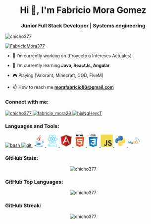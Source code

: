 <h1 align="center">Hi 👋, I'm Fabricio Mora Gomez</h1>
<h3 align="center">Junior Full Stack Developer | Systems engineering</h3>

<p align="left">
  <img src="https://komarev.com/ghpvc/?username=chicho377&label=Profile%20views&color=04f1aa&style=flat-square" alt="chicho377" />
</p>

<p align="left">
  <a href="https://twitter.com/FabricioMora377" target="blank">
    <img src="https://img.shields.io/twitter/follow/chicho377?logo=twitter&style=for-the-badge" alt="FabricioMora377" />
  </a>
</p>

- 🔭 I’m currently working on [Proyecto o Intereses Actuales]

- 🌱 I’m currently learning **Java, ReactJs, Angular**

- 🎮 Playing [Valorant, Minecraft, COD, FiveM]

- 📫 How to reach me **morafabricio86@gmail.com**

<h3 align="left">Connect with me:</h3>
<p align="left">
  <a href="https://twitter.com/chicho377" target="_blank">
    <img align="center" src="https://raw.githubusercontent.com/rahuldkjain/github-profile-readme-generator/master/src/images/icons/Social/twitter.svg" alt="chicho377" height="30" width="40" />
  </a>
  <a href="https://instagram.com/fabricio_mora28" target="_blank">
    <img align="center" src="https://raw.githubusercontent.com/rahuldkjain/github-profile-readme-generator/master/src/images/icons/Social/instagram.svg" alt="fabricio_mora28" height="30" width="40" />
  </a>
  <a href="https://discord.gg/..." target="_blank">
    <img align="center" src="https://raw.githubusercontent.com/rahuldkjain/github-profile-readme-generator/master/src/images/icons/Social/discord.svg" alt="hjsNgHeycT" height="30" width="40" />
  </a>
</p>

<h3 align="left">Languages and Tools:</h3>
<p align="left">
  <a href="https://www.gnu.org/software/bash/" target="_blank" rel="noreferrer">
    <img src="https://www.vectorlogo.zone/logos/gnu_bash/gnu_bash-icon.svg" alt="bash" width="40" height="40"/>
  </a>
  <a href="https://git-scm.com/" target="_blank" rel="noreferrer">
    <img src="https://www.vectorlogo.zone/logos/git-scm/git-scm-icon.svg" alt="git" width="40" height="40"/>
  </a>
  <a href="https://www.java.com" target="_blank" rel="noreferrer">
    <img src="https://raw.githubusercontent.com/devicons/devicon/master/icons/java/java-original.svg" alt="java" width="40" height="40"/>
  </a>
  <a href="https://reactjs.org/" target="_blank" rel="noreferrer">
    <img src="https://raw.githubusercontent.com/devicons/devicon/master/icons/react/react-original-wordmark.svg" alt="react" width="40" height="40"/>
  </a>
  <a href="https://angular.io/" target="_blank" rel="noreferrer">
    <img src="https://raw.githubusercontent.com/devicons/devicon/master/icons/angularjs/angularjs-original.svg" alt="angular" width="40" height="40"/>
  </a>
  <a href="https://www.w3.org/html/" target="_blank" rel="noreferrer">
    <img src="https://raw.githubusercontent.com/devicons/devicon/master/icons/html5/html5-original-wordmark.svg" alt="html" width="40" height="40"/>
  </a>
  <a href="https://www.w3schools.com/css/" target="_blank" rel="noreferrer">
    <img src="https://raw.githubusercontent.com/devicons/devicon/master/icons/css3/css3-original-wordmark.svg" alt="css" width="40" height="40"/>
  </a>
  <a href="https://www.javascript.com/" target="_blank" rel="noreferrer">
    <img src="https://raw.githubusercontent.com/devicons/devicon/master/icons/javascript/javascript-original.svg" alt="javascript" width="40" height="40"/>
  </a>
  <a href="https://www.python.org" target="_blank" rel="noreferrer">
    <img src="https://raw.githubusercontent.com/devicons/devicon/master/icons/python/python-original.svg" alt="python" width="40" height="40"/>
  </a>
  <a href="https://www.mysql.com/" target="_blank" rel="noreferrer">
    <img src="https://raw.githubusercontent.com/devicons/devicon/master/icons/mysql/mysql-original-wordmark.svg" alt="mysql" width="40" height="40"/>
  </a>
</p>

<h3 align="left">GitHub Stats:</h3>
<p align="center">
  <img src="https://github-readme-stats.vercel.app/api?username=chicho377&show_icons=true&theme=onedark&locale=en" alt="chicho377" />
</p>

<h3 align="left">GitHub Top Languages:</h3>
<p align="center">
  <img src="https://github-readme-stats.vercel.app/api/top-langs/?username=chicho377&layout=compact&theme=onedark&hide=html" alt="chicho377" />
</p>

<h3 align="left">GitHub Streak:</h3>
<p align="center">
  <img src="https://github-readme-streak-stats.herokuapp.com/?user=chicho377&theme=dark" alt="chicho377" />
</p>

